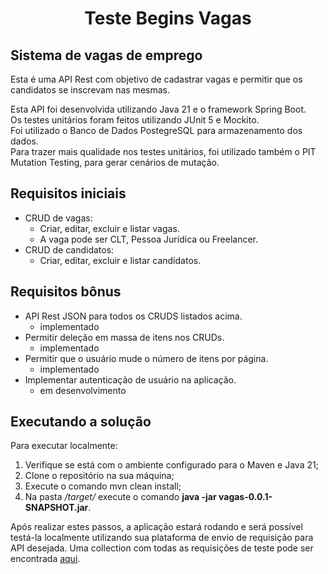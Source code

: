 # <h1 align="center"> Teste Begins Vagas </h1>
### <h2>Sistema de vagas de emprego</h2>

Esta é uma API Rest com objetivo de cadastrar vagas e permitir que os candidatos se inscrevam nas mesmas.<br/>

Esta API foi desenvolvida utilizando Java 21 e o framework Spring Boot.<br/>
Os testes unitários foram feitos utilizando JUnit 5 e Mockito.<br/>
Foi utilizado o Banco de Dados PostegreSQL para armazenamento dos dados.<br/>
Para trazer mais qualidade nos testes unitários, foi utilizado também o PIT Mutation Testing, para gerar cenários de mutação.<br/>

### <h2>Requisitos iniciais</h2>

* CRUD de vagas:
    - Criar, editar, excluir e listar vagas.
    - A vaga pode ser CLT, Pessoa Jurídica ou Freelancer.
* CRUD de candidatos:
    - Criar, editar, excluir e listar candidatos.
 
### <h2>Requisitos bônus</h2>

- API Rest JSON para todos os CRUDS listados acima.
  - implementado 
- Permitir deleção em massa de itens nos CRUDs.
  - implementado
- Permitir que o usuário mude o número de itens por página.
  - implementado
- Implementar autenticação de usuário na aplicação.
  - em desenvolvimento

### <h2>Executando a solução</h2>

Para executar localmente:
1. Verifique se está com o ambiente configurado para o Maven e Java 21;
2. Clone o repositório na sua máquina;
3. Execute o comando mvn clean install;
4. Na pasta _/target/_ execute o comando **java -jar vagas-0.0.1-SNAPSHOT.jar**.

Após realizar estes passos, a aplicação estará rodando e será possível testá-la localmente utilizando sua plataforma de envio de requisição para API desejada.
Uma collection com todas as requisições de teste pode ser encontrada [aqui](https://github.com/Slandrade/begins-vagas/blob/master/Begins%20Vagas.collection.json).
